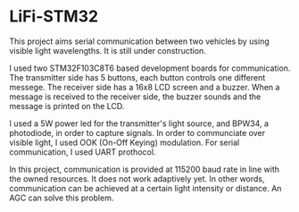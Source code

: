 # LiFi-STM32
This project aims serial communication between two vehicles by using visible light wavelengths. It is still under construction.

I used two STM32F103C8T6 based development boards for communication. The transmitter side has 5 buttons, each button controls one different messege. The receiver side has a 16x8 LCD screen and a buzzer. When a message is received to the receiver side, the buzzer sounds and the message is printed on the LCD.

I used a 5W power led for the transmitter's light source, and BPW34, a photodiode, in order to capture signals. In order to communciate over visible light, I used OOK (On-Off Keying) modulation. For serial communication, I used UART prothocol.

In this project, communication is provided at 115200 baud rate in line with the owned resources. It does not work adaptively yet. In other words, communication can be achieved at a certain light intensity or distance. An AGC can solve this problem.
